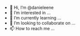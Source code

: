 - 👋 Hi, I’m @danieleene
- 👀 I’m interested in ...
- 🌱 I’m currently learning ...
- 💞️ I’m looking to collaborate on ...
- 📫 How to reach me ...

<!---
danieleene/danieleene is a ✨ special ✨ repository because its `README.md` (this file) appears on your GitHub profile.
You can click the Preview link to take a look at your changes.
--->
